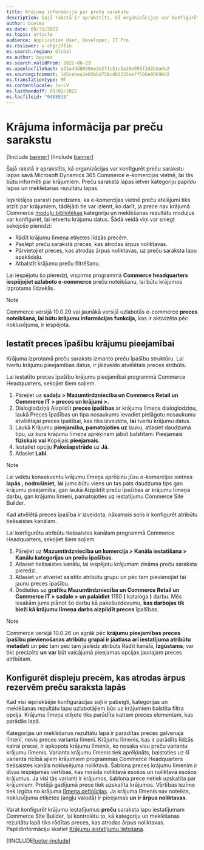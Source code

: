 ```yaml
---
title: Krājuma informācija par preču sarakstu
description: Šajā rakstā ir aprakstīts, kā organizācijas var konfigurēt preču sarakstu lapas savā Microsoft Dynamics 365 Commerce e-komercijas vietnē, lai tās būtu informēti par krājumiem.
author: boycez
ms.date: 08/31/2022
ms.topic: article
audience: Application User, Developer, IT Pro
ms.reviewer: v-chgriffin
ms.search.region: Global
ms.author: boycez
ms.search.validFrom: 2022-08-23
ms.openlocfilehash: e33a4dd8650ee2e371c51c5a19e955f2d2bdade2
ms.sourcegitcommit: 1d5cebea3e05b6d758cd01225ae7f566e05698d2
ms.translationtype: MT
ms.contentlocale: lv-LV
ms.lasthandoff: 09/02/2022
ms.locfileid: "9405519"
---
```

# <a name="inventory-aware-product-listing"></a>Krājuma informācija par preču sarakstu

[!include [banner](../includes/banner.md)]
[!include [banner](../includes/preview-banner.md)]

Šajā rakstā ir aprakstīts, kā organizācijas var konfigurēt preču sarakstu lapas savā Microsoft Dynamics 365 Commerce e-komercijas vietnē, lai tās būtu informēti par krājumiem. Preču saraksta lapas ietver kategoriju papildu lapas un meklēšanas rezultātu lapas.

Iepirktājos parasti paredzams, ka e-komercijas vietnē preču atklājumi tiks atzīti par krājumiem, tādējādi tie var izlemt, ko darīt, ja prece nav krājumā. Commerce [moduļu bibliotēkas](starter-kit-overview.md) kategoriju un meklēšanas rezultātu moduļus var konfigurēt, lai ietvertu krājumu datus. Šādā veidā viņi var sniegt sekojošo pieredzi:

- Rādīt krājumu līmeņa etiķetes līdzās precēm.
- Paslēpt preču sarakstā preces, kas atrodas ārpus noliktavas.
- Pārvietojiet preces, kas atrodas ārpus noliktavas, uz preču saraksta lapu apakšdaļu.
- Atbalstīt krājumu preču filtrēšanu.

Lai iespējotu šo pieredzi, vispirms programmā **Commerce headquarters iespējojiet uzlaboto e-commerce** preču noteikšanu, lai būtu krājumos izprotams līdzeklis.

> [!NOTE]
> Commerce versijā 10.0.29 vai jaunākā versijā uzlabotās e-commerce **preces noteikšana, lai būtu krājumu informācijas funkcija,** kas ir aktivizēta pēc noklusējuma, ir iespējota.

## <a name="set-up-product-attribute-for-inventory-availability"></a>Iestatīt preces īpašību krājumu pieejamībai

Krājuma izprotamā preču saraksts izmanto preču īpašību struktūru. Lai tvertu krājumu pieejamības datus, ir jāizveido atvēlētais preces atribūts.

Lai iestatītu preces īpašību krājumu pieejamībai programmā Commerce Headquarters, sekojiet šiem soļiem.

1. Pārejiet uz **sadaļu \> Mazumtirdzniecība un Commerce Retail un Commerce IT \> preces un krājumi \>.**
1. Dialoglodziņā Aizpildīt **preces īpašības** ar krājuma līmeņa dialoglodziņu, laukā Preces īpašības un tipa nosaukums ievadiet pielāgotu nosaukumu atvēlētajai preces īpašībai, kas tiks izveidota, **lai** tvertu krājumu datus.
1. Laukā Krājumu **pieejamība, pamatojoties uz** lauku, atlasiet daudzuma tipu, uz kura krājumu līmeņa aprēķinam jābūt balstītam: Pieejamais **fiziskais vai** Kopējais **pieejamais**.
1. Iestatiet opciju **Pakešapstrāde** uz **Jā**.
1. Atlasiet **Labi**.

> [!NOTE]
> Lai veiktu konsekventu krājumu līmeņa aprēķinu jūsu e-komercijas vietnes **lapās** **, nodrošiniet,** **lai** jums būtu viens un tas pats daudzuma tips gan krājumu pieejamība, gan laukā Aizpildīt preču īpašības ar krājumu līmeņa darbu, gan krājumu līmeni, pamatojoties uz iestatījumu Commerce Site Builder.

Kad atvēlētā preces īpašība ir izveidota, nākamais solis ir konfigurēt atribūtu tiešsaistes kanālam.

Lai konfigurētu atribūtu tiešsaistes kanālam programmā Commerce Headquarters, sekojiet šiem soļiem.

1. Pārejiet uz **Mazumtirdzniecība un komercija \> Kanāla iestatīšana \> Kanālu kategorijas un preču īpašības**.
1. Atlasiet tiešsaistes kanālu, lai iespējotu krājumam zināma preču saraksta pieredzi.
1. Atlasiet un atveriet saistīto atribūtu grupu un pēc tam pievienojiet tai jaunu preces īpašību.
1. Dodieties uz **grafiku Mazumtirdzniecība un Commerce Retail un Commerce IT \> sadale \> un palaidiet** 1150 **(** kataloga **)** darbu. Mēs iesakām jums plānot šo darbu kā pakešuzdevumu, **kas darbojas tik bieži kā krājumu līmeņa darbs aizpildīt preces** īpašības.

> [!NOTE]
> Commerce versijā 10.0.26 un agrāk pēc **krājumu pieejamības preces īpašību pievienošanas atribūtu grupai ir jāatlasa arī iestatījuma atribūtu metadati** un **pēc** tam pēc tam jāslēdz atribūts Rādīt kanālā, **Izgūstams**, var tikt precizēts **un** **var** būt vaicājumā pieejamas opcijas jaunajam preces atribūtam.

## <a name="configure-the-display-behavior-for-out-of-stock-products-on-product-listing-pages"></a>Konfigurēt displeju precēm, kas atrodas ārpus rezervēm preču saraksta lapās

Kad visi iepriekšējie konfigurācijas soļi ir pabeigti, kategorijas un meklēšanas rezultātu lapu uzlabotājiem būs uz krājumiem balstīta filtra opcija. Krājuma līmeņa etiķete tiks parādīta katram preces elementam, kas parādās lapā.

Kategorijas un meklēšanas rezultātu lapā ir parādītas preces galvenajā līmenī, nevis preces varianta līmenī. Krājumu līmenis, kas ir parādīts līdzās katrai precei, ir apkopots krājumu līmenis, ko nosaka visu preču variantu krājumu līmenis. Varianta krājumu līmenis tiek aprēķināts, balstoties uz šī varianta rīcībā ajiem krājumiem programmas Commerce Headquarters tiešsaistes kanāla noklusējuma noliktavā. Šablona preces krājumu līmenim ir divas iespējamās vērtības, kas norāda noliktavā esošos un noliktavā esošos krājumus. Ja visi tās varianti ir krājumos, šablona prece netiek uzskatīta par krājumiem. Pretējā gadījumā prece tiek uzskatīta krājumos. Vērtības iezīme tiek izgūta no krājuma [līmeņa definīcijas](inventory-buffers-levels.md). Ja krājuma līmenis nav noteikts, noklusējuma etiķetes (angļu valodā) ir pieejamas **un** **ir ārpus noliktavas**.

Varat konfigurēt krājumu iestatījumus **preču** saraksta lapu iestatījumam Commerce Site Builder, lai kontrolētu to, kā kategoriju un meklēšanas rezultātu lapā tiks rādītas preces, kas atrodas ārpus noliktavas. Papildinformāciju skatiet [Krājumu iestatījumu lietošana](inventory-settings.md).

[!INCLUDE[footer-include](../includes/footer-banner.md)]

